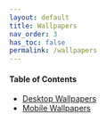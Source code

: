 ```yaml
---
layout: default
title: Wallpapers
nav_order: 3
has_toc: false
permalink: /wallpapers
---
```


<!-- 
{: .note }
> {: .opaque }
> 
>
> 
-->

<div class="w3-card">
<div class="w3-container">
<h4>Table of Contents</h4>
<ul>
<li><a class="text-delta" href="/wallpapers/desktop">Desktop Wallpapers</a></li>
<li><a class="text-delta" href="/wallpapers/mobile">Mobile Wallpapers</a></li>
</ul>
</div>
</div>
